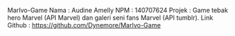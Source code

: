 Marlvo-Game
Nama : Audine Amelly
NPM  : 140707624
Projek : Game tebak hero Marvel (API Marvel) dan galeri seni fans Marvel (API tumblr).
Link Github : https://github.com/Dynemore/Marlvo-Game
